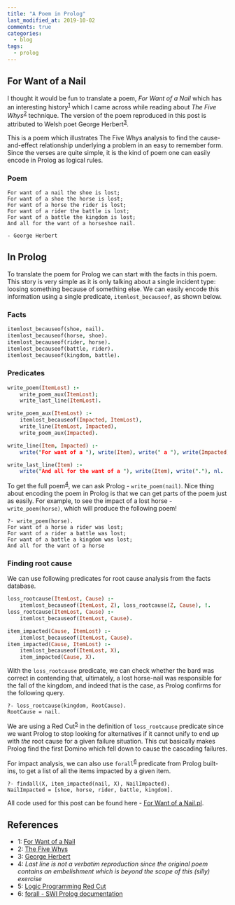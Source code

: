 ```yaml
---
title: "A Poem in Prolog"
last_modified_at: 2019-10-02
comments: true
categories:
  - blog
tags:
  - prolog
---
```


## For Want of a Nail

I thought it would be fun to translate a poem, _For Want of a Nail_ which has an
interesting history<sup>[1](#for-want-of-a-nail)</sup> which I came across while
reading about _The Five Whys_<sup>[2](#five-whys)</sup> technique. The version
of the poem reproduced in this post is attributed to Welsh poet George
Herbert<sup>[3](#george-herbert)</sup>.

This is a poem which illustrates The Five Whys analysis to find the
cause-and-effect relationship underlying a problem in an easy to remember form.
Since the verses are quite simple, it is the kind of poem one can easily encode
in Prolog as logical rules.

### Poem

    For want of a nail the shoe is lost;
    For want of a shoe the horse is lost;
    For want of a horse the rider is lost;
    For want of a rider the battle is lost;
    For want of a battle the kingdom is lost;
    And all for the want of a horseshoe nail.

    - George Herbert
    
## In Prolog

To translate the poem for Prolog we can start with the facts in this poem. This
story is very simple as it is only talking about a single incident type: loosing
something because of something else. We can easily encode this information using
a single predicate, `itemlost_becauseof`, as shown below.

### Facts

```prolog
itemlost_becauseof(shoe, nail).
itemlost_becauseof(horse, shoe).
itemlost_becauseof(rider, horse).
itemlost_becauseof(battle, rider).
itemlost_becauseof(kingdom, battle).
```

### Predicates

```prolog
write_poem(ItemLost) :-
    write_poem_aux(ItemLost);
    write_last_line(ItemLost).

write_poem_aux(ItemLost) :-
    itemlost_becauseof(Impacted, ItemLost),
    write_line(ItemLost, Impacted),
    write_poem_aux(Impacted).

write_line(Item, Impacted) :-
    write("For want of a "), write(Item), write(" a "), write(Impacted), write(" was lost;"), nl.

write_last_line(Item) :-
    write("And all for the want of a "), write(Item), write("."), nl.
```

To get the full poem<sup>[4](#last-line)</sup>, we can ask Prolog - `write_poem(nail)`. Nice thing about
encoding the poem in Prolog is that we can get parts of the poem just as easily.
For example, to see the impact of a lost horse - `write_poem(horse)`, which will
produce the following poem!

    ?- write_poem(horse).
    For want of a horse a rider was lost;
    For want of a rider a battle was lost;
    For want of a battle a kingdom was lost;
    And all for the want of a horse


### Finding root cause

We can use following predicates for root cause analysis from the facts database.

```prolog
loss_rootcause(ItemLost, Cause) :- 
    itemlost_becauseof(ItemLost, Z), loss_rootcause(Z, Cause), !.
loss_rootcause(ItemLost, Cause) :- 
    itemlost_becauseof(ItemLost, Cause).

item_impacted(Cause, ItemLost) :-
    itemlost_becauseof(ItemLost, Cause).
item_impacted(Cause, ItemLost) :-
    itemlost_becauseof(ItemLost, X),
    item_impacted(Cause, X).
```

With the `loss_rootcause` predicate, we can check whether the bard was correct
in contending that, ultimately, a lost horse-nail was responsible for the fall
of the kingdom, and indeed that is the case, as Prolog confirms for the
following query.

    ?- loss_rootcause(kingdom, RootCause).
    RootCause = nail.
    
We are using a Red Cut<sup>[5](#red-cut)</sup> in the definition of
`loss_rootcause` predicate since we want Prolog to stop looking for alternatives
if it cannot unify to end up with _the_ root cause for a given failure
situation. This cut basically makes Prolog find the first Domino which fell down
to cause the cascading failures.
    
For impact analysis, we can also use `forall`<sup>[6](#forall)</sup> predicate from Prolog built-ins,
to get a list of all the items impacted by a given item.

    ?- findall(X, item_impacted(nail, X), NailImpacted).
    NailImpacted = [shoe, horse, rider, battle, kingdom].
    
All code used for this post can be found here - 
[For Want of a Nail.pl](https://gist.github.com/dewaka/36f24c3c1d527af30ae3944a994274c3).

## References

- <a name="for-want-of-a-nail">1</a>: [For Want of a Nail](https://en.wikipedia.org/wiki/For_Want_of_a_Nail)
- <a name="five-whys">2</a>: [The Five Whys](https://www.adb.org/sites/default/files/publication/27641/five-whys-technique.pdf)
- <a name="george-herbert">3</a>: [George Herbert](https://en.wikipedia.org/wiki/George_Herbert)
- <a name="last-line">4</a>: _Last line is not a verbatim reproduction since the
  original poem contains an embelishment which is beyond the scope of this (silly) exercise_
- <a name="red-cut">5</a>: [Logic Programming Red Cut](https://en.wikipedia.org/wiki/Cut_(logic_programming)#Red_cut)
- <a name="forall">6</a>: [forall - SWI Prolog documentation](https://www.swi-prolog.org/pldoc/man?predicate=forall/2)
